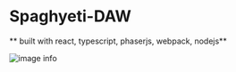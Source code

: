 # Spaghyeti-DAW

** built with react, typescript, phaserjs, webpack, nodejs**


![image info](./server/public/logo.png)
